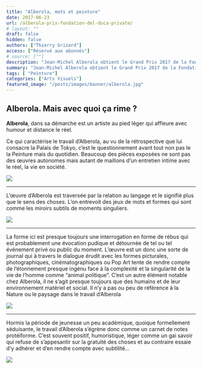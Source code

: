 ```yaml
---
title: "Alberola, mots et peinture"
date: 2017-06-23
url: /alberola-prix-fondation-del-duca-private/
# layout: ""
draft: false
hidden: false
authors: ["Thierry Grizard"]
access: ["Réservé aux abonnés"]
# source: [""]
description: "Jean-Michel Alberola obtient le Grand Prix 2017 de la Fondation Simone et Cino Del Duca"
summary: "Jean-Michel Alberola obtient le Grand Prix 2017 de la Fondation Simone et Cino Del Duca"
tags: [ "Peinture"]
categories: ["Arts Visuels"]
featured_image: "/posts/images/banner/alberola.jpg"
---
```

## Alberola. Mais avec quoi ça rime ?

**Alberola**, dans sa démarche est un artiste au pied léger qui affleure avec humour et distance le réel.

Ce qui caractérise le travail d’Alberola, au vu de la rétrospective que lui consacre la Palais de Tokyo, c’est le questionnement avant tout non pas le la Peinture mais du quotidien. Beaucoup des pièces exposées ne sont pas des œuvres autonomes mais autant de maillons d’un entretien intime avec le réel, la vie en société.

![](/posts/images/alberola/jean-maichel-alberola-alberola-daniel-templon-palais-de-tokyo-solo-show-2016-painting.017-1024x1024.jpg)

---

L’œuvre d’Alberola est traversée par la relation au langage et le signifié plus que le sens des choses. L’on entrevoit des jeux de mots et formes qui sont comme les miroirs subtils de moments singuliers.

![](/posts/images/alberola/jean-maichel-alberola-alberola-daniel-templon-palais-de-tokyo-solo-show-2016-painting.013-1024x512.jpg)

---

La forme ici est presque toujours une interrogation en forme de rébus qui est probablement une évocation pudique et détournée de tel ou tel événement privé ou public du moment. L’œuvre est un donc une sorte de journal qui à travers le dialogue érudit avec les formes picturales, photographiques, cinématographiques ou Pop Art tente de rendre compte de l’étonnement presque ingénu face à la complexité et la singularité de la vie de l’homme comme “animal politique”. C’est un autre élément notable chez Alberola, il ne s’agit presque toujours que des humains et de leur environnement matériel et social. Il n’y a pas ou peu de référence à la Nature ou le paysage dans le travail d’Alberola

![](/posts/images/alberola/Alberola-palais-de-tokyo-solo-show-2016-painting-paris-france-aventure-des-details.004-1024x520.jpg)

---

Hormis la période de jeunesse un peu académique, quoique formellement séduisante, le travail d’Alberola s’égrène donc comme un carnet de notes protéiforme. C’est souvent positif, humoristique, léger comme un gai savoir qui refuse de s’appesantir sur la gratuité des choses et au contraire essaie d’y adhérer et d’en rendre compte avec subtilité...

![](/posts/images/alberola/Alberola-palais-de-tokyo-solo-show-2016-painting-paris-france-aventure-des-details.003-1024x520.jpg)